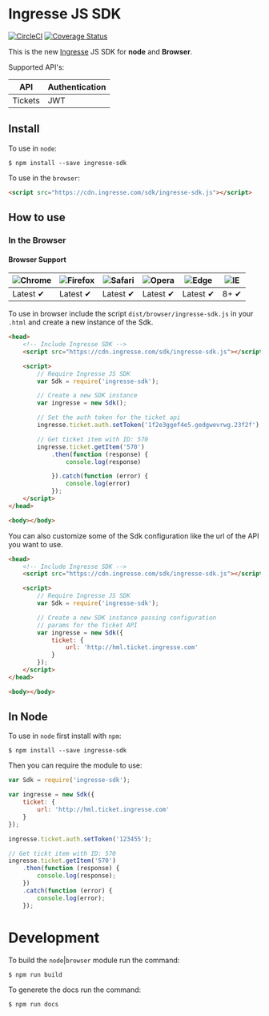 # Ingresse JS SDK
[![CircleCI](https://circleci.com/gh/ingresse/ingresse-js-sdk.svg?style=svg&circle-token=b929d3fd883cf90293e1e83f891d1b278112c331)](https://circleci.com/gh/ingresse/ingresse-js-sdk)
[![Coverage Status](https://coveralls.io/repos/github/ingresse/ingresse-js-sdk/badge.svg?t=BDk7sD)](https://coveralls.io/github/ingresse/ingresse-js-sdk)


This is the new [Ingresse](https://www.ingresse.com) JS SDK for **node** and **Browser**.

Supported API's:

API | Authentication |
--- | --- |
Tickets | JWT |


## Install

To use in `node`:

```
$ npm install --save ingresse-sdk
```

To use in the `browser`:

```html
<script src="https://cdn.ingresse.com/sdk/ingresse-sdk.js"></script>
```


## How to use

### In the Browser

#### Browser Support

![Chrome](https://raw.github.com/alrra/browser-logos/master/chrome/chrome_48x48.png) | ![Firefox](https://raw.github.com/alrra/browser-logos/master/firefox/firefox_48x48.png) | ![Safari](https://raw.github.com/alrra/browser-logos/master/safari/safari_48x48.png) | ![Opera](https://raw.github.com/alrra/browser-logos/master/opera/opera_48x48.png) | ![Edge](https://raw.github.com/alrra/browser-logos/master/edge/edge_48x48.png) | ![IE](https://raw.github.com/alrra/browser-logos/master/internet-explorer/internet-explorer_48x48.png) |
--- | --- | --- | --- | --- | --- |
Latest ✔ | Latest ✔ | Latest ✔ | Latest ✔ | Latest ✔ | 8+ ✔ |

To use in browser include the script `dist/browser/ingresse-sdk.js` in your `.html`
and create a new instance of the Sdk.

```html
<head>
    <!-- Include Ingresse SDK -->
    <script src="https://cdn.ingresse.com/sdk/ingresse-sdk.js"></script>

    <script>
        // Require Ingresse JS SDK
        var Sdk = require('ingresse-sdk');

        // Create a new SDK instance
        var ingresse = new Sdk();

        // Set the auth token for the ticket api
        ingresse.ticket.auth.setToken('1f2e3ggef4e5.gedgwevrwg.23f2f');

        // Get ticket item with ID: 570
        ingresse.ticket.getItem('570')
            .then(function (response) {
                console.log(response)

            }).catch(function (error) {
                console.log(error)
            });
    </script>
</head>

<body></body>
```


You can also customize some of the Sdk configuration
like the url of the API you want to use.

```html
<head>
    <!-- Include Ingresse SDK -->
    <script src="https://cdn.ingresse.com/sdk/ingresse-sdk.js"></script>

    <script>
        // Require Ingresse JS SDK
        var Sdk = require('ingresse-sdk');

        // Create a new SDK instance passing configuration
        // params for the Ticket API
        var ingresse = new Sdk({
            ticket: {
                url: 'http://hml.ticket.ingresse.com'
            }
        });
    </script>
</head>

<body></body>
```


## In Node

To use in `node` first install with `npm`:

```
$ npm install --save ingresse-sdk
```


Then you can require the module to use:

```js
var Sdk = require('ingresse-sdk');

var ingresse = new Sdk({
    ticket: {
        url: 'http://hml.ticket.ingresse.com'
    }
});

ingresse.ticket.auth.setToken('123455');

// Get tickt item with ID: 570
ingresse.ticket.getItem('570')
    .then(function (response) {
        console.log(response);
    })
    .catch(function (error) {
        console.log(error);
    });
```


# Development

To build the `node`|`browser` module run the command:

```
$ npm run build
```

To generete the docs run the command:

```
$ npm run docs
```

